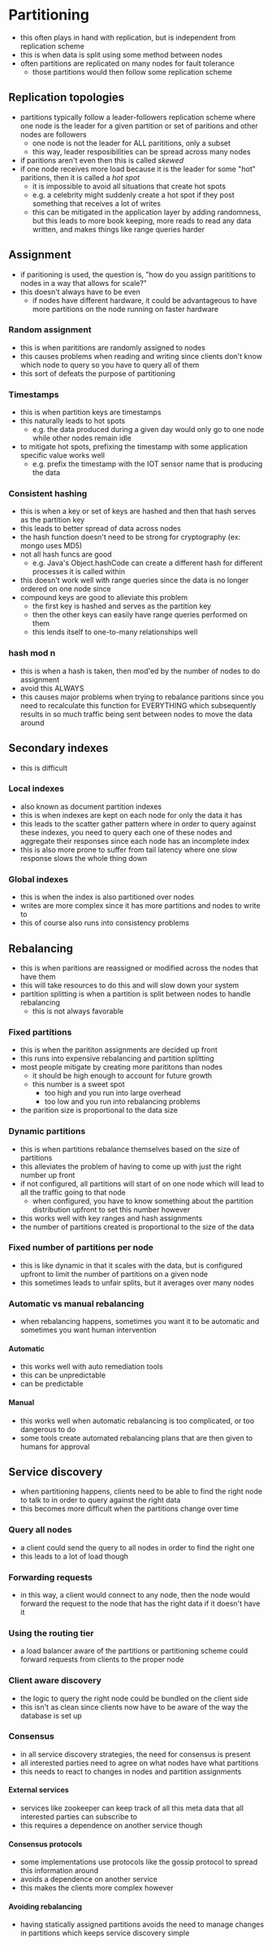 # Partitioning

- this often plays in hand with replication, but is independent from replication scheme
- this is when data is split using some method between nodes
- often partitions are replicated on many nodes for fault tolerance
  - those partitions would then follow some replication scheme

## Replication topologies

- partitions typically follow a leader-followers replication scheme where one node is the leader for a given partition or set of paritions and other nodes are followers
  - one node is not the leader for ALL parititions, only a subset
  - this way, leader resposibilities can be spread across many nodes
- if paritions aren't even then this is called *skewed*
- if one node receives more load because it is the leader for some "hot" paritions, then it is called a *hot spot*
  - it is impossible to avoid all situations that create hot spots
  - e.g. a celebrity might suddenly create a hot spot if they post something that receives a lot of writes
  - this can be mitigated in the application layer by adding randomness, but this leads to more book keeping, more reads to read any data written, and makes things like range queries harder

## Assignment

- if paritioning is used, the question is, "how do you assign parititions to nodes in a way that allows for scale?"
- this doesn't always have to be even
  - if nodes have different hardware, it could be advantageous to have more partitions on the node running on faster hardware

### Random assignment

- this is when parititions are randomly assigned to nodes
- this causes problems when reading and writing since clients don't know which node to query so you have to query all of them
- this sort of defeats the purpose of partitioning

### Timestamps

- this is when partition keys are timestamps
- this naturally leads to hot spots
  - e.g. the data produced during a given day would only go to one node while other nodes remain idle
- to mitigate hot spots, prefixing the timestamp with some application specific value works well
  - e.g. prefix the timestamp with the IOT sensor name that is producing the data

### Consistent hashing

- this is when a key or set of keys are hashed and then that hash serves as the partition key
- this leads to better spread of data across nodes
- the hash function doesn't need to be strong for cryptography (ex: mongo uses MD5)
- not all hash funcs are good
  - e.g. Java's Object.hashCode can create a different hash for different processes it is called within
- this doesn't work well with range queries since the data is no longer ordered on one node since
- compound keys are good to alleviate this problem
  - the first key is hashed and serves as the partition key
  - then the other keys can easily have range queries performed on them
  - this lends itself to one-to-many relationships well

### hash mod n

- this is when a hash is taken, then mod'ed by the number of nodes to do assignment
- avoid this ALWAYS
- this causes major problems when trying to rebalance paritions since you need to recalculate this function for EVERYTHING which subsequently results in so much traffic being sent between nodes to move the data around

## Secondary indexes

- this is difficult

### Local indexes

- also known as document partition indexes
- this is when indexes are kept on each node for only the data it has
- this leads to the scatter gather pattern where in order to query against these indexes, you need to query each one of these nodes and aggregate their responses since each node has an incomplete index
- this is also more prone to suffer from tail latency where one slow response slows the whole thing down

### Global indexes

- this is when the index is also partitioned over nodes
- writes are more complex since it has more partitions and nodes to write to
- this of course also runs into consistency problems

## Rebalancing

- this is when paritions are reassigned or modified across the nodes that have them
- this will take resources to do this and will slow down your system
- partition splitting is when a partition is split between nodes to handle rebalancing
  - this is not always favorable

### Fixed partitions

- this is when the parititon assignments are decided up front
- this runs into expensive rebalancing and partition splitting
- most people mitigate by creating more parititons than nodes
  - it should be high enough to account for future growth
  - this number is a sweet spot
    - too high and you run into large overhead
    - too low and you run into rebalancing problems
- the parition size is proportional to the data size

### Dynamic partitions

- this is when partitions rebalance themselves based on the size of partitions
- this alleviates the problem of having to come up with just the right number up front
- if not configured, all partitions will start of on one node which will lead to all the traffic going to that node
  - when configured, you have to know something about the partition distribution upfront to set this number however
- this works well with key ranges and hash assignments
- the number of partitions created is proportional to the size of the data

### Fixed number of partitions per node

- this is like dynamic in that it scales with the data, but is configured upfront to limit the number of partitions on a given node
- this sometimes leads to unfair splits, but it averages over many nodes

### Automatic vs manual rebalancing

- when rebalancing happens, sometimes you want it to be automatic and sometimes you want human intervention

#### Automatic

- this works well with auto remediation tools
- this can be unpredictable
- can be predictable

#### Manual

- this works well when automatic rebalancing is too complicated, or too dangerous to do
- some tools create automated rebalancing plans that are then given to humans for approval

## Service discovery

- when partitioning happens, clients need to be able to find the right node to talk to in order to query against the right data
- this becomes more difficult when the partitions change over time

### Query all nodes

- a client could send the query to all nodes in order to find the right one
- this leads to a lot of load though

### Forwarding requests

- in this way, a client would connect to any node, then the node would forward the request to the node that has the right data if it doesn't have it

### Using the routing tier

- a load balancer aware of the partitions or partitioning scheme could forward requests from clients to the proper node

### Client aware discovery

- the logic to query the right node could be bundled on the client side
- this isn't as clean since clients now have to be aware of the way the database is set up

### Consensus

- in all service discovery strategies, the need for consensus is present
- all interested parties need to agree on what nodes have what partitions
- this needs to react to changes in nodes and partition assignments

#### External services

- services like zookeeper can keep track of all this meta data that all interested parties can subscribe to
- this requires a dependence on another service though

#### Consensus protocols

- some implementations use protocols like the gossip protocol to spread this information around
- avoids a dependence on another service
- this makes the clients more complex however

#### Avoiding rebalancing

- having statically assigned partitions avoids the need to manage changes in partitions which keeps service discovery simple
